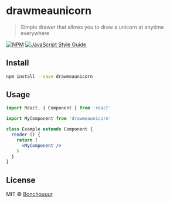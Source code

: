 # drawmeaunicorn

> Simple drawer that allows you to draw a unicorn at anytime everywhere

[![NPM](https://img.shields.io/npm/v/drawmeaunicorn.svg)](https://www.npmjs.com/package/drawmeaunicorn) [![JavaScript Style Guide](https://img.shields.io/badge/code_style-standard-brightgreen.svg)](https://standardjs.com)

## Install

```bash
npm install --save drawmeaunicorn
```

## Usage

```jsx
import React, { Component } from 'react'

import MyComponent from 'drawmeaunicorn'

class Example extends Component {
  render () {
    return (
      <MyComponent />
    )
  }
}
```

## License

MIT © [Bonchouuur](https://github.com/Bonchouuur)
